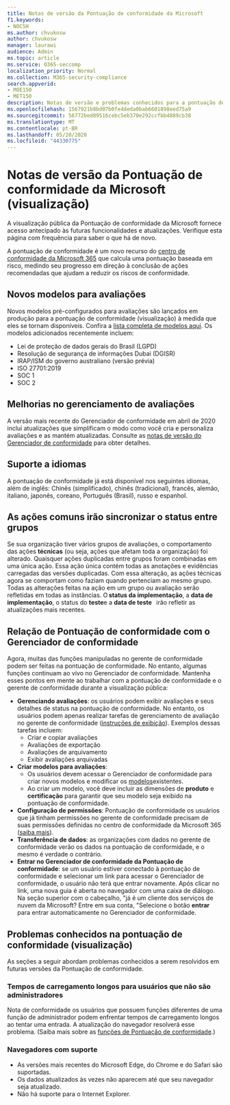 ```yaml
---
title: Notas de versão da Pontuação de conformidade da Microsoft
f1.keywords:
- NOCSH
ms.author: chvukosw
author: chvukosw
manager: laurawi
audience: Admin
ms.topic: article
ms.service: O365-seccomp
localization_priority: Normal
ms.collection: M365-security-compliance
search.appverid:
- MOE150
- MET150
description: Notas de versão e problemas conhecidos para a pontuação de conformidade da Microsoft (visualização), um recurso no centro de conformidade do M365 que ajuda a simplificar e automatizar avaliações de risco.
ms.openlocfilehash: 1567921b8bd07b0fe4deda0bab6601898eed75a9
ms.sourcegitcommit: 56772bed89516cebc5eb370e292ccfbb4889cb38
ms.translationtype: MT
ms.contentlocale: pt-BR
ms.lasthandoff: 05/20/2020
ms.locfileid: "44330775"
---
```

# <a name="microsoft-compliance-score-preview-release-notes"></a>Notas de versão da Pontuação de conformidade da Microsoft (visualização)

A visualização pública da Pontuação de conformidade da Microsoft fornece acesso antecipado às futuras funcionalidades e atualizações. Verifique esta página com frequência para saber o que há de novo.

A pontuação de conformidade é um novo recurso do [centro de conformidade da Microsoft 365](microsoft-365-compliance-center.md) que calcula uma pontuação baseada em risco, medindo seu progresso em direção à conclusão de ações recomendadas que ajudam a reduzir os riscos de conformidade.

## <a name="new-templates-for-assessments"></a>Novos modelos para avaliações

Novos modelos pré-configurados para avaliações são lançados em produção para a pontuação de conformidade (visualização) à medida que eles se tornam disponíveis. Confira a [lista completa de modelos aqui](compliance-score.md#templates). Os modelos adicionados recentemente incluem:

- Lei de proteção de dados gerais do Brasil (LGPD)
- Resolução de segurança de informações Dubai (DGISR)
- IRAP/ISM do governo australiano (versão prévia)
- ISO 27701:2019
- SOC 1
- SOC 2

## <a name="improvements-in-managing-assessments"></a>Melhorias no gerenciamento de avaliações

A versão mais recente do Gerenciador de conformidade em abril de 2020 inclui atualizações que simplificam o modo como você cria e personaliza avaliações e as mantém atualizadas. Consulte as [notas de versão do Gerenciador de conformidade](compliance-manager-release-notes.md) para obter detalhes.

## <a name="language-support"></a>Suporte a idiomas

A pontuação de conformidade já está disponível nos seguintes idiomas, além de inglês: Chinês (simplificado), chinês (tradicional), francês, alemão, italiano, japonês, coreano, Português (Brasil), russo e espanhol.

## <a name="common-actions-will-synch-status-across-groups"></a>As ações comuns irão sincronizar o status entre grupos

Se sua organização tiver vários grupos de avaliações, o comportamento das ações **técnicas** (ou seja, ações que afetam toda a organização) foi alterado. Quaisquer ações duplicadas entre grupos foram combinadas em uma única ação. Essa ação única contém todas as anotações e evidências carregadas das versões duplicadas. Com essa alteração, as ações técnicas agora se comportam como faziam quando pertenciam ao mesmo grupo. Todas as alterações feitas na ação em um grupo ou avaliação serão refletidas em todas as instâncias. O **status da implementação**, a **data de implementação**, o status do **teste**e a **data de teste**   irão refletir as atualizações mais recentes.

## <a name="compliance-score-relationship-to-compliance-manager"></a>Relação de Pontuação de conformidade com o Gerenciador de conformidade

Agora, muitas das funções manipuladas no gerente de conformidade podem ser feitas na pontuação de conformidade. No entanto, algumas funções continuam ao vivo no Gerenciador de conformidade. Mantenha esses pontos em mente ao trabalhar com a pontuação de conformidade e o gerente de conformidade durante a visualização pública:

- **Gerenciando avaliações**: os usuários podem exibir avaliações e seus detalhes de status na pontuação de conformidade. No entanto, os usuários podem apenas realizar tarefas de gerenciamento de avaliação no gerente de conformidade ([instruções de exibição](working-with-compliance-manager.md#assessments)). Exemplos dessas tarefas incluem:
    - Criar e copiar avaliações
    - Avaliações de exportação
    - Avaliações de arquivamento
    - Exibir avaliações arquivadas
 - **Criar modelos para avaliações**: 
   - Os usuários devem acessar o Gerenciador de conformidade para criar novos modelos e modificar os [modelos](working-with-compliance-manager.md#templates)existentes. 
   - Ao criar um modelo, você deve incluir as dimensões de **produto** e **certificação** para garantir que seu modelo seja exibido na pontuação de conformidade.
 - **Configuração de permissões**: Pontuação de conformidade os usuários que já tinham permissões no gerente de conformidade precisam de suas permissões definidas no centro de conformidade da Microsoft 365 ([saiba mais](compliance-score-setup.md#set-user-permissions-and-assign-roles)).
- **Transferência de dados**: as organizações com dados no gerente de conformidade verão os dados na pontuação de conformidade, e o mesmo é verdade o contrário.
- **Entrar no Gerenciador de conformidade da Pontuação de conformidade**: se um usuário estiver conectado à pontuação de conformidade e selecionar um link para acessar o Gerenciador de conformidade, o usuário não terá que entrar novamente. Após clicar no link, uma nova guia é aberta no navegador com uma caixa de diálogo. Na seção superior com o cabeçalho, "já é um cliente dos serviços de nuvem da Microsoft? Entre em sua conta, "Selecione o botão **entrar** para entrar automaticamente no Gerenciador de conformidade.

## <a name="known-issues-in-compliance-score-preview"></a>Problemas conhecidos na pontuação de conformidade (visualização)

As seções a seguir abordam problemas conhecidos a serem resolvidos em futuras versões da Pontuação de conformidade.

### <a name="long-load-times-for-non-admin-users"></a>Tempos de carregamento longos para usuários que não são administradores
Nota de conformidade os usuários que possuem funções diferentes de uma função de administrador podem enfrentar tempos de carregamento longos ao tentar uma entrada. A atualização do navegador resolverá esse problema. (Saiba mais sobre as [funções de Pontuação de conformidade](compliance-score-setup.md#set-user-permissions-and-assign-roles).)

### <a name="supported-browsers"></a>Navegadores com suporte

- As versões mais recentes do Microsoft Edge, do Chrome e do Safari são suportadas.
- Os dados atualizados às vezes não aparecem até que seu navegador seja atualizado.
- Não há suporte para o Internet Explorer.
